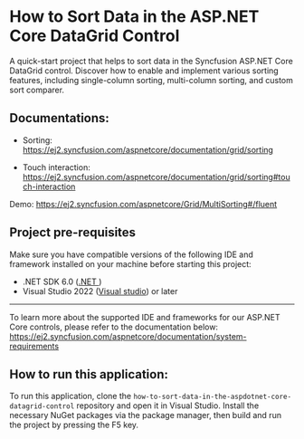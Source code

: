 # How to Sort Data in the ASP.NET Core DataGrid Control

A quick-start project that helps to sort data in the Syncfusion ASP.NET Core DataGrid control. Discover how to enable and implement various sorting features, including single-column sorting, multi-column sorting, and custom sort comparer.

## Documentations: 
* Sorting: https://ej2.syncfusion.com/aspnetcore/documentation/grid/sorting  

* Touch interaction: https://ej2.syncfusion.com/aspnetcore/documentation/grid/sorting#touch-interaction 

Demo: https://ej2.syncfusion.com/aspnetcore/Grid/MultiSorting#/fluent 

## Project pre-requisites 
Make sure you have compatible versions of the following IDE and framework installed on your machine before starting this project:

* .NET SDK 6.0 ([.NET ](https://dotnet.microsoft.com/en-us/download))
* Visual Studio 2022 ([Visual studio](https://visualstudio.microsoft.com/downloads/)) or later

---
To learn more about the supported IDE and frameworks for our ASP.NET Core controls, please refer to the documentation below: 
https://ej2.syncfusion.com/aspnetcore/documentation/system-requirements


## How to run this application:

To run this application, clone the `how-to-sort-data-in-the-aspdotnet-core-datagrid-control` repository and open it in Visual Studio. Install the necessary NuGet packages via the package manager, then build and run the project by pressing the F5 key.
